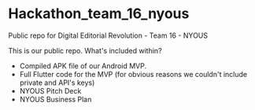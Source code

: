 # Hackathon_team_16_nyous
Public repo for Digital Editorial Revolution - Team 16 - NYOUS

This is our public repo. What's included within?

- Compiled APK file of our Android MVP.
- Full Flutter code for the MVP (for obvious reasons we couldn't include private and API's keys)
- NYOUS Pitch Deck
- NYOUS Business Plan
